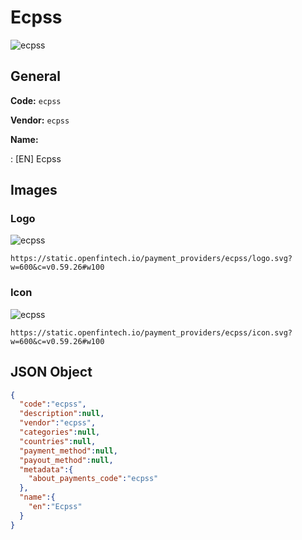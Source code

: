 
# Ecpss 
![ecpss](https://static.openfintech.io/payment_providers/ecpss/logo.svg?w=600&c=v0.59.26#w100)  

## General 
 
**Code:** `ecpss` 
 
**Vendor:** `ecpss` 
 
**Name:**  
 
:	[EN] Ecpss  

## Images 

### Logo 
 
![ecpss](https://static.openfintech.io/payment_providers/ecpss/logo.svg?w=600&c=v0.59.26#w100)  

```
https://static.openfintech.io/payment_providers/ecpss/logo.svg?w=600&c=v0.59.26#w100
```  

### Icon 
 
![ecpss](https://static.openfintech.io/payment_providers/ecpss/icon.svg?w=600&c=v0.59.26#w100)  

```
https://static.openfintech.io/payment_providers/ecpss/icon.svg?w=600&c=v0.59.26#w100
```  

## JSON Object 

```json
{
  "code":"ecpss",
  "description":null,
  "vendor":"ecpss",
  "categories":null,
  "countries":null,
  "payment_method":null,
  "payout_method":null,
  "metadata":{
    "about_payments_code":"ecpss"
  },
  "name":{
    "en":"Ecpss"
  }
}
```  

